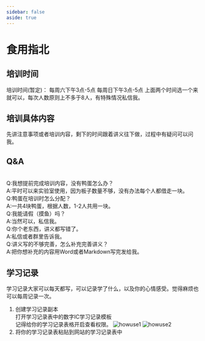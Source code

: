 ```yaml
---
sidebar: false
aside: true
---
```

# 食用指北
## 培训时间
培训时间(暂定)： 每周六下午3点-5点
每周日下午3点-5点
上面两个时间选一个来就可以，每次人数原则上不多于8人，有特殊情况私信我。

## 培训具体内容
先讲注意事项或者培训内容，剩下的时间跟着讲义往下做，过程中有疑问可以问我。

## Q&A
<br>Q:我想提前完成培训内容，没有鸭蛋怎么办？
<br>A:平时可以来实验室使用，因为板子数量不够，没有办法每个人都借走一块。
<br>Q:鸭蛋在培训时怎么分配？
<br>A:一共4块鸭蛋，根据人数，1-2人共用一块。
<br>Q:我能请假（摸鱼）吗？
<br>A:当然可以，私信我。
<br>Q:你个老东西，讲义都写错了。
<br>A:私信或者群里告诉我。
<br>Q:讲义写的不够完善，怎么补充完善讲义？
<br>A:把你想补充的内容用Word或者Markdown写完发给我。

## 学习记录
学习记录大家可以每天都写，可以记录学了什么，以及你的心情感受。觉得麻烦也可以每周记录一次。
1. 创建学习记录副本
<br>打开学习记录表中的数字IC学习记录模板
<br>记得给你的学习记录表格开启查看权限。
![howuse1](/images/howuse_1.jpg)
![howuse2](/images/howuse_2.jpg)
2. 将你的学习记录表粘贴到网站的学习记录表中
